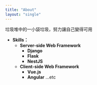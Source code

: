 ```yaml
---
title: "About"
layout: "single"
---
```


垃圾堆中的一小袋垃圾，努力讓自己變得可用
  
* **Skills：**
  * **Server-side Web Framework**
    * **Django**
    * **Flask**
    * **NestJS**
  * **Client-side Web Framework**
    * **Vue.js**
    * **Angular**
    ...etc
